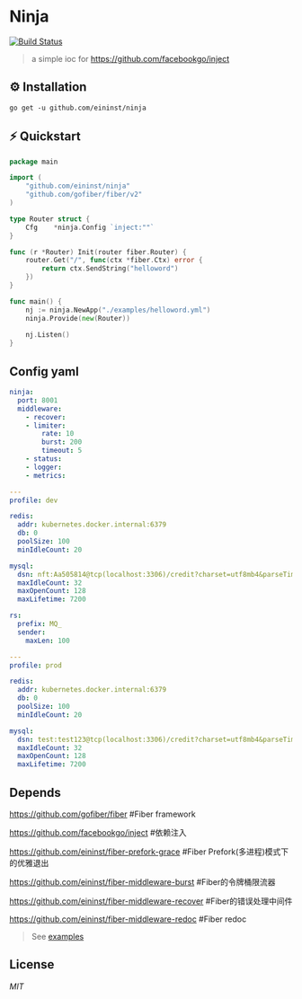 # Ninja

[![Build Status](https://travis-ci.org/ivpusic/grpool.svg?branch=master)](https://github.com/infinitasx/easi-go-aws)

> a simple ioc for https://github.com/facebookgo/inject

## ⚙ Installation

```text
go get -u github.com/eininst/ninja
```

## ⚡ Quickstart

```go
package main

import (
	"github.com/eininst/ninja"
	"github.com/gofiber/fiber/v2"
)

type Router struct {
    Cfg    *ninja.Config `inject:""`
}

func (r *Router) Init(router fiber.Router) {
    router.Get("/", func(ctx *fiber.Ctx) error {
        return ctx.SendString("helloword")
    })
}

func main() {
    nj := ninja.NewApp("./examples/helloword.yml")
    ninja.Provide(new(Router))
	
    nj.Listen()
}
```


## Config yaml
```yaml
ninja:
  port: 8001
  middleware:
    - recover:
    - limiter:
        rate: 10
        burst: 200
        timeout: 5
    - status:
    - logger:
    - metrics:

---
profile: dev

redis:
  addr: kubernetes.docker.internal:6379
  db: 0
  poolSize: 100
  minIdleCount: 20

mysql:
  dsn: nft:Aa505814@tcp(localhost:3306)/credit?charset=utf8mb4&parseTime=True&loc=Local
  maxIdleCount: 32
  maxOpenCount: 128
  maxLifetime: 7200

rs:
  prefix: MQ_
  sender:
    maxLen: 100

---
profile: prod

redis:
  addr: kubernetes.docker.internal:6379
  db: 0
  poolSize: 100
  minIdleCount: 20

mysql:
  dsn: test:test123@tcp(localhost:3306)/credit?charset=utf8mb4&parseTime=True&loc=Local
  maxIdleCount: 32
  maxOpenCount: 128
  maxLifetime: 7200
```


## Depends
https://github.com/gofiber/fiber #Fiber framework

https://github.com/facebookgo/inject #依赖注入

https://github.com/eininst/fiber-prefork-grace #Fiber Prefork(多进程)模式下的优雅退出

https://github.com/eininst/fiber-middleware-burst #Fiber的令牌桶限流器

https://github.com/eininst/fiber-middleware-recover #Fiber的错误处理中间件

https://github.com/eininst/fiber-middleware-redoc #Fiber redoc


> See [examples](/examples)
## License

*MIT*